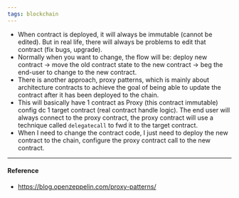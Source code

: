 ```yaml
---
tags: blockchain
---
```


- When contract is deployed, it will always be immutable (cannot be edited). But in real life, there will always be problems to edit that contract (fix bugs, upgrade).
- Normally when you want to change, the flow will be: deploy new contract -> move the old contract state to the new contract -> beg the end-user to change to the new contract.
- There is another approach, proxy patterns, which is mainly about architecture contracts to achieve the goal of being able to update the contract after it has been deployed to the chain.
- This will basically have 1 contract as Proxy (this contract immutable) config dc 1 target contract (real contract handle logic). The end user will always connect to the proxy contract, the proxy contract will use a technique called `delegatecall` to fwd it to the target contract.
- When I need to change the contract code, I just need to deploy the new contract to the chain, configure the proxy contract call to the new contract.

---

#### Reference

- https://blog.openzeppelin.com/proxy-patterns/

